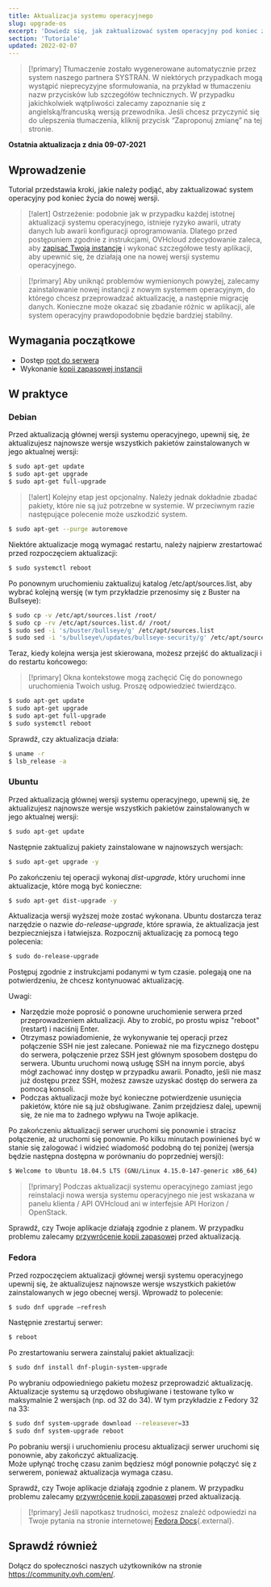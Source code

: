 ```yaml
---
title: Aktualizacja systemu operacyjnego
slug: upgrade-os
excerpt: 'Dowiedz się, jak zaktualizować system operacyjny pod koniec życia'
section: 'Tutoriale'
updated: 2022-02-07
---
```


> [!primary]
> Tłumaczenie zostało wygenerowane automatycznie przez system naszego partnera SYSTRAN. W niektórych przypadkach mogą wystąpić nieprecyzyjne sformułowania, na przykład w tłumaczeniu nazw przycisków lub szczegółów technicznych. W przypadku jakichkolwiek wątpliwości zalecamy zapoznanie się z angielską/francuską wersją przewodnika. Jeśli chcesz przyczynić się do ulepszenia tłumaczenia, kliknij przycisk “Zaproponuj zmianę” na tej stronie.
>

**Ostatnia aktualizacja z dnia 09-07-2021**

## Wprowadzenie

Tutorial przedstawia kroki, jakie należy podjąć, aby zaktualizować system operacyjny pod koniec życia do nowej wersji.

> [!alert]
> Ostrzeżenie: podobnie jak w przypadku każdej istotnej aktualizacji systemu operacyjnego, istnieje ryzyko awarii, utraty danych lub awarii konfiguracji oprogramowania.
> Dlatego przed postępuniem zgodnie z instrukcjami, OVHcloud zdecydowanie zaleca, aby [zapisać Twoją instancję](../kopia_zapasowa_instancji/) i wykonać szczegółowe testy aplikacji, aby upewnić się, że działają one na nowej wersji systemu operacyjnego.
>

> [!primary]
> Aby uniknąć problemów wymienionych powyżej, zalecamy zainstalowanie nowej instancji z nowym systemem operacyjnym, do którego chcesz przeprowadzać aktualizację, a następnie migrację danych.
> Konieczne może okazać się zbadanie różnic w aplikacji, ale system operacyjny prawdopodobnie będzie bardziej stabilny.
>

## Wymagania początkowe

- Dostęp [root do serwera](../dostep_root_i_zdefiniowanie_hasla/)
- Wykonanie [kopii zapasowej instancji](../kopia_zapasowa_instancji/)

## W praktyce

### Debian

Przed aktualizacją głównej wersji systemu operacyjnego, upewnij się, że aktualizujesz najnowsze wersje wszystkich pakietów zainstalowanych w jego aktualnej wersji:

```bash
$ sudo apt-get update
$ sudo apt-get upgrade
$ sudo apt-get full-upgrade
```

> [!alert]
> Kolejny etap jest opcjonalny.
> Należy jednak dokładnie zbadać pakiety, które nie są już potrzebne w systemie. W przeciwnym razie następujące polecenie może uszkodzić system. 
>

```bash
$ sudo apt-get --purge autoremove
```

Niektóre aktualizacje mogą wymagać restartu, należy najpierw zrestartować przed rozpoczęciem aktualizacji:

```bash
$ sudo systemctl reboot
```

Po ponownym uruchomieniu zaktualizuj katalog /etc/apt/sources.list, aby wybrać kolejną wersję (w tym przykładzie przenosimy się z Buster na Bullseye):

```bash
$ sudo cp -v /etc/apt/sources.list /root/
$ sudo cp -rv /etc/apt/sources.list.d/ /root/
$ sudo sed -i 's/buster/bullseye/g' /etc/apt/sources.list
$ sudo sed -i 's/bullseye\/updates/bullseye-security/g' /etc/apt/sources.list
```

Teraz, kiedy kolejna wersja jest skierowana, możesz przejść do aktualizacji i do restartu końcowego:

> [!primary]
> Okna kontekstowe mogą zachęcić Cię do ponownego uruchomienia Twoich usług. Proszę odpowiedzieć twierdząco.
>

```bash
$ sudo apt-get update
$ sudo apt-get upgrade
$ sudo apt-get full-upgrade
$ sudo systemctl reboot
```

Sprawdź, czy aktualizacja działa:

```bash
$ uname -r
$ lsb_release -a
```

### Ubuntu

Przed aktualizacją głównej wersji systemu operacyjnego, upewnij się, że aktualizujesz najnowsze wersje wszystkich pakietów zainstalowanych w jego aktualnej wersji:

```sh
$ sudo apt-get update
```

Następnie zaktualizuj pakiety zainstalowane w najnowszych wersjach:

```sh
$ sudo apt-get upgrade -y
```

Po zakończeniu tej operacji wykonaj *dist-upgrade*, który uruchomi inne aktualizacje, które mogą być konieczne:

```sh
$ sudo apt-get dist-upgrade -y
```

Aktualizacja wersji wyższej może zostać wykonana. Ubuntu dostarcza teraz narzędzie o nazwie *do-release-upgrade*, które sprawia, że aktualizacja jest bezpieczniejsza i łatwiejsza. Rozpocznij aktualizację za pomocą tego polecenia:

```sh
$ sudo do-release-upgrade
```

Postępuj zgodnie z instrukcjami podanymi w tym czasie. polegają one na potwierdzeniu, że chcesz kontynuować aktualizację.

Uwagi:

- Narzędzie może poprosić o ponowne uruchomienie serwera przed przeprowadzeniem aktualizacji. Aby to zrobić, po prostu wpisz "reboot" (restart) i naciśnij Enter.
- Otrzymasz powiadomienie, że wykonywanie tej operacji przez połączenie SSH nie jest zalecane. Ponieważ nie ma fizycznego dostępu do serwera, połączenie przez SSH jest głównym sposobem dostępu do serwera.
Ubuntu uruchomi nową usługę SSH na innym porcie, abyś mógł zachować inny dostęp w przypadku awarii. Ponadto, jeśli nie masz już dostępu przez SSH, możesz zawsze uzyskać dostęp do serwera za pomocą konsoli.
- Podczas aktualizacji może być konieczne potwierdzenie usunięcia pakietów, które nie są już obsługiwane. Zanim przejdziesz dalej, upewnij się, że nie ma to żadnego wpływu na Twoje aplikacje.

Po zakończeniu aktualizacji serwer uruchomi się ponownie i stracisz połączenie, aż uruchomi się ponownie.
Po kilku minutach powinieneś być w stanie się zalogować i widzieć wiadomość podobną do tej poniżej (wersja będzie następna dostępna w porównaniu do poprzedniej wersji):

```sh
$ Welcome to Ubuntu 18.04.5 LTS (GNU/Linux 4.15.0-147-generic x86_64)
```

> [!primary]
> Podczas aktualizacji systemu operacyjnego zamiast jego reinstalacji nowa wersja systemu operacyjnego nie jest wskazana w panelu klienta / API OVHcloud ani w interfejsie API Horizon / OpenStack.
>

Sprawdź, czy Twoje aplikacje działają zgodnie z planem. W przypadku problemu zalecamy [przywrócenie kopii zapasowej](../tworzenie_przywracanie_serwera_wirtualnego_na_podstawie_kopii_zapasowej/) przed aktualizacją.

### Fedora

Przed rozpoczęciem aktualizacji głównej wersji systemu operacyjnego upewnij się, że aktualizujesz najnowsze wersje wszystkich pakietów zainstalowanych w jego obecnej wersji. Wprowadź to polecenie:

```sh
$ sudo dnf upgrade —refresh
```

Następnie zrestartuj serwer:

```sh
$ reboot
```

Po zrestartowaniu serwera zainstaluj pakiet aktualizacji:

```sh
$ sudo dnf install dnf-plugin-system-upgrade
```

Po wybraniu odpowiedniego pakietu możesz przeprowadzić aktualizację. Aktualizacje systemu są urzędowo obsługiwane i testowane tylko w maksymalnie 2 wersjach (np. od 32 do 34).
W tym przykładzie z Fedory 32 na 33:

```sh
$ sudo dnf system-upgrade download --releasever=33
$ sudo dnf system-upgrade reboot
```

Po pobraniu wersji i uruchomieniu procesu aktualizacji serwer uruchomi się ponownie, aby zakończyć aktualizację.
<br>Może upłynąć trochę czasu zanim będziesz mógł ponownie połączyć się z serwerem, ponieważ aktualizacja wymaga czasu.

Sprawdź, czy Twoje aplikacje działają zgodnie z planem. W przypadku problemu zalecamy [przywrócenie kopii zapasowej](../tworzenie_przywracanie_serwera_wirtualnego_na_podstawie_kopii_zapasowej/) przed aktualizacją.

> [!primary]
> Jeśli napotkasz trudności, możesz znaleźć odpowiedzi na Twoje pytania na stronie internetowej [Fedora Docs](https://docs.fedoraproject.org/en-US/quick-docs/dnf-system-upgrade/){.external}.
>

## Sprawdź również

Dołącz do społeczności naszych użytkowników na stronie <https://community.ovh.com/en/>.
